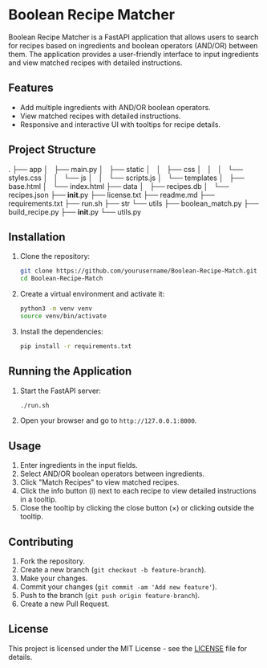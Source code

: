 # Boolean Recipe Matcher

Boolean Recipe Matcher is a FastAPI application that allows users to search for recipes based on ingredients and boolean operators (AND/OR) between them. The application provides a user-friendly interface to input ingredients and view matched recipes with detailed instructions.

## Features

- Add multiple ingredients with AND/OR boolean operators.
- View matched recipes with detailed instructions.
- Responsive and interactive UI with tooltips for recipe details.

## Project Structure
.
├── app
│   ├── main.py
│   ├── static
│   │   ├── css
│   │   │   └── styles.css
│   │   └── js
│   │       └── scripts.js
│   └── templates
│       ├── base.html
│       └── index.html
├── data
│   ├── recipes.db
│   └── recipes.json
├── __init__.py
├── license.txt
├── readme.md
├── requirements.txt
├── run.sh
├── str
└── utils
    ├── boolean_match.py
    ├── build_recipe.py
    ├── __init__.py
    └── utils.py


## Installation

1. Clone the repository:
    ```sh
    git clone https://github.com/yourusername/Boolean-Recipe-Match.git
    cd Boolean-Recipe-Match
    ```

2. Create a virtual environment and activate it:
    ```sh
    python3 -m venv venv
    source venv/bin/activate
    ```

3. Install the dependencies:
    ```sh
    pip install -r requirements.txt
    ```

## Running the Application

1. Start the FastAPI server:
    ```sh
    ./run.sh
    ```

2. Open your browser and go to `http://127.0.0.1:8000`.

## Usage

1. Enter ingredients in the input fields.
2. Select AND/OR boolean operators between ingredients.
3. Click "Match Recipes" to view matched recipes.
4. Click the info button (i) next to each recipe to view detailed instructions in a tooltip.
5. Close the tooltip by clicking the close button (×) or clicking outside the tooltip.

## Contributing

1. Fork the repository.
2. Create a new branch (`git checkout -b feature-branch`).
3. Make your changes.
4. Commit your changes (`git commit -am 'Add new feature'`).
5. Push to the branch (`git push origin feature-branch`).
6. Create a new Pull Request.

## License

This project is licensed under the MIT License - see the [LICENSE](license.txt) file for details.